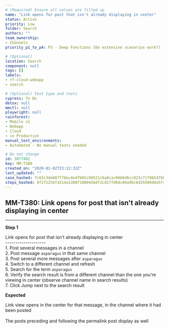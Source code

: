 ```yaml
---
# (Required) Ensure all values are filled up
name: "Link opens for post that isn't already displaying in center"
status: Active
priority: Low
folder: Search
authors: ""
team_ownership: 
- Channels
priority_p1_to_p4: P3 - Deep Functions (Do extensive scenarios work?)

# (Optional)
location: Search
component: null
tags: []
labels: 
- rf-cloud-webapp
- search

# (Optional) Test type and tools
cypress: To Do
detox: null
mmctl: null
playwright: null
rainforest: 
- Mobile v1
- Webapp
- Cloud
- in Production
manual_test_environments: 
- Automated - No manual tests needed

# Do not change
id: 3877482
key: MM-T380
created_on: "2020-01-02T23:12:32Z"
last_updated: ""
case_hashed: 7c63c3de607778ec4e4fb65c9d521c6a0cac06b6d6cc923c71f06547bb311daabbdaa60232b384b8e8c2e7b439780292
steps_hashed: 8f272254fa514a1308f108045bdf2cd17fd0dc89a9bc6429306d6e5f46615d72183fd1264d3aaf92da6a49a0990858aa
---
```


<!-- (Auto-generated) Based on frontmatter's "key" and "name" -->

## MM-T380: Link opens for post that isn't already displaying in center

---

**Step 1**

Link opens for post that isn't already displaying in center\
\--------------------\
1\. Post several messages in a channel\
2\. Post message `asparagus` in that same channel\
3\. Post several more messages after `asparagus`\
4\. Switch to a different channel and refresh\
5\. Search for the term `asparagus`\
6\. Verify the search result is from a different channel than the one you're viewing in center (observe channel name in search results)\
7\. Click Jump next to the search result

**Expected**

Link view opens in the center for that message, in the channel where it had been posted\
\
The posts preceding and following the permalink post display as well

